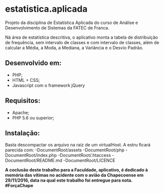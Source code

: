 # estatistica.aplicada

Projeto da disciplina de Estatística Aplicada do curso de Análise e Desenvolvimento de Sistemas da FATEC de Franca.

Ná área de estatística descritiva, o aplicativo monta a tabela de distribuição de frequência, sem intervalo de classes e com intervalo de classes, além de calcular a Média, a Moda, a Mediana, a Variância e o Desvio Padrão.

## Desenvolvido em:
- PHP;
- HTML + CSS;
- Javascript com o framework jQuery

## Requisitos:
- Apache;
- PHP 5.6 ou superior;

## Instalação:
Basta descompactar os arquivo na raiz de um virtualHost.
A estru ficará parecida com:
-DocumentRoot/assets
-DocumentRoot/php
-DocumentRoot/index.php
-DocumentRoot/.htaccess
-DocumentRoot/README.md
-DocumentRoot/LICENCE

**A coclusão deste trabalho para a Faculdade, aplicativo, é dedicado à memória das vítimas no acidente com o avião da Chapecoense em 29/11/2016, data na qual este trabalho foi entregue para nota.**
**#ForçaChape**
